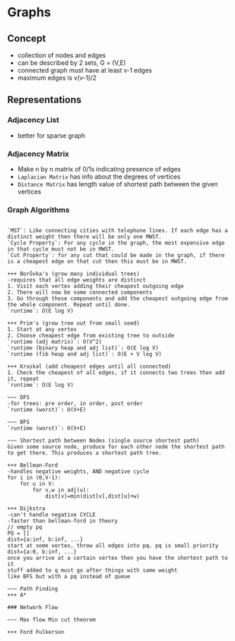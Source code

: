# Graphs

## Concept

- collection of nodes and edges
- can be described by 2 sets, G = (V,E)
- connected graph must have at least v-1 edges
- maximum edges is v(v-1)/2

## Representations

### Adjacency List

- better for sparse graph

### Adjacency Matrix

- Make n by n matrix of 0/1s indicating presence of edges
- `Laplacian Matrix` has info about the degrees of vertices
- `Distance Matrix` has length value of shortest path between the given vertices

### Graph Algorithms

~~~ Minimum Spanning Tree (MST, MWST)

`MST`: Like connecting cities with telephone lines. If each edge has a distinct weight then there will be only one MWST.
`Cycle Property`: For any cycle in the graph, the most expensive edge in that cycle must not be in MWST.
`Cut Property`: for any cut that could be made in the graph, if there is a cheapest edge on that cut then this must be in MWST.

+++ Borůvka's (grow many individual trees)
-requires that all edge weights are distinct
1. Visit each vertex adding their cheapest outgoing edge
2. There will now be some connected components
3. Go through these components and add the cheapest outgoing edge from the whole component. Repeat until done.
`runtime`: O(E log V)

+++ Prim's (grow tree out from small seed)
1. Start at any vertex
2. Choose cheapest edge from existing tree to outside
`runtime (adj matrix)`: O(V^2)
`runtime (binary heap and adj list)`: O(E log V)
`runtime (fib heap and adj list)`: O(E + V log V)

+++ Kruskal (add cheapest edges until all connected)
1. Check the cheapest of all edges, if it connects two trees then add it, repeat
`runtime`: O(E log V)

~~~ DFS
-for trees: pre order, in order, post order
`runtime (worst)`: O(V+E)

~~~ BFS
`runtime (worst)`: O(V+E)

~~~ Shortest path between Nodes (single source shortest path)
Given some source node, produce for each other node the shortest path to get there. This produces a shortest path tree.

+++ Bellman-Ford
-handles negative weights, AND negative cycle
for i in (0,V-1):
    for u in V:
        for v,w in adj(u):
            dist[v]=min(dist[v],dist[u]+w)

+++ Dijkstra
-can't handle negative CYCLE
-faster than bellman-ford in theory
// empty pq
PQ = []
dist={a:inf, b:inf, ...}
start at some vertex, throw all edges into pq. pq is small priority
dist={a:0, b:inf, ...}
once you arrive at a certain vertex then you have the shortest path to it
stuff added to q must go after things with same weight
like BFS but with a pq instead of queue

~~~ Path Finding
+++ A*

### Network Flow

~~~ Max flow Min cut theorem

+++ Ford Fulkerson
